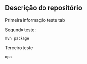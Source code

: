 ## Descrição do repositório

Primeira informação
    teste tab

Segundo teste:

	mvn package

Terceiro teste

    opa